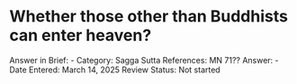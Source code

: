 # Whether those other than Buddhists can enter heaven?

Answer in Brief: -
 Category: Sagga
Sutta References: MN 71??
Answer: -
Date Entered: March 14, 2025
Review Status: Not started